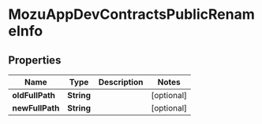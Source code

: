 
# MozuAppDevContractsPublicRenameInfo

## Properties
Name | Type | Description | Notes
------------ | ------------- | ------------- | -------------
**oldFullPath** | **String** |  |  [optional]
**newFullPath** | **String** |  |  [optional]



